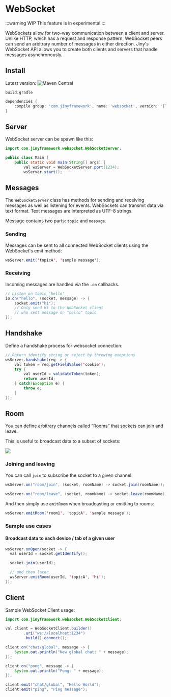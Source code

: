 # WebSocket

:::warning WIP
This feature is in experimental
:::

WebSockets allow for two-way communication between a client and server. Unlike HTTP, which has a request and response
 pattern, WebSocket peers can send an arbitrary number of messages in either direction. Jiny's WebSocket API allows you
  to create both clients and servers that handle messages asynchronously.
  
## Install

Latest version: ![Maven Central](https://img.shields.io/maven-central/v/com.jinyframework/websocket?style=flat-square)

`build.gradle`

```groovy
dependencies {
    compile group: 'com.jinyframework', name: 'websocket', version: '{latest_version}'
}
```

## Server

WebSocket server can be spawn like this:

```java
import com.jinyframework.websocket.WebSocketServer;

public class Main {
    public static void main(String[] args) {
        val wsServer = WebSocketServer.port(1234);
        wsServer.start();
```

## Messages

The `WebSocketServer` class has methods for sending and receiving messages as well as listening for events. WebSockets can transmit data via text format. Text messages are interpreted as UTF-8 strings.

Message contains two parts: `topic` and `message`.

### Sending

Messages can be sent to all connected WebSocket clients using the WebSocket's emit method:

```java
wsServer.emit('topicA', 'sample message');
```

### Receiving

Incoming messages are handled via the `.on` callbacks.

```java
// Listen on topic 'hello'
io.on("hello", (socket, message) -> {
    socket.emit("hi"); 
    // Only send Hi to the WebSocket client
    // who sent message on "hello" topic
});
```

## Handshake

Define a handshake process for websocket connection:

```java
// Return identify string or reject by throwing exeptions
wsServer.handshake(req -> {
    val token = req.getFieldValue('cookie');
    try {
        val userId = validateToken(token);
        return userId;
    } catch(Exception e) {
        throw e;
    }
});
```

## Room

You can define arbitrary channels called “Rooms” that sockets can join and leave.

This is useful to broadcast data to a subset of sockets:

![](https://socket.io/images/rooms.png)

### Joining and leaving

You can call `join` to subscribe the socket to a given channel:

```java
wsServer.on("room/join", (socket, roomName) -> socket.join(roomName)); // Join room

wsServer.on("room/leave", (socket, roomName) -> socket.leave(roomName)); // Leave room
```

And then simply use `emitRoom` when broadcasting or emitting to rooms:

```java
wsServer.emitRoom('room1', 'topicA', 'sample message');
```

### Sample use cases

#### Broadcast data to each device / tab of a given user

```java
wsServer.onOpen(socket -> {
  val userId = socket.getIdentify();

  socket.join(userId);

  // and then later
  wsServer.emitRoom(userId, 'topicA', 'hi');
});
```

## Client

Sample WebSocket Client usage:

```java
import com.jinyframework.websocket.WebSocketClient;

val client = WebSocketClient.builder()
        .uri("ws://localhost:1234")
        .build().connect();

client.on("chat/global", message -> {
    System.out.println("New global chat: " + message);
});

client.on("pong", message -> {
    System.out.println("Pong: " + message);
});

client.emit("chat/global", "Hello World");
client.emit("ping", "Ping message");
```